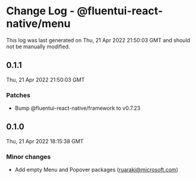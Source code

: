 # Change Log - @fluentui-react-native/menu

This log was last generated on Thu, 21 Apr 2022 21:50:03 GMT and should not be manually modified.

<!-- Start content -->

## 0.1.1

Thu, 21 Apr 2022 21:50:03 GMT

### Patches

- Bump @fluentui-react-native/framework to v0.7.23

## 0.1.0

Thu, 21 Apr 2022 18:15:38 GMT

### Minor changes

- Add empty Menu and Popover packages (ruaraki@microsoft.com)
